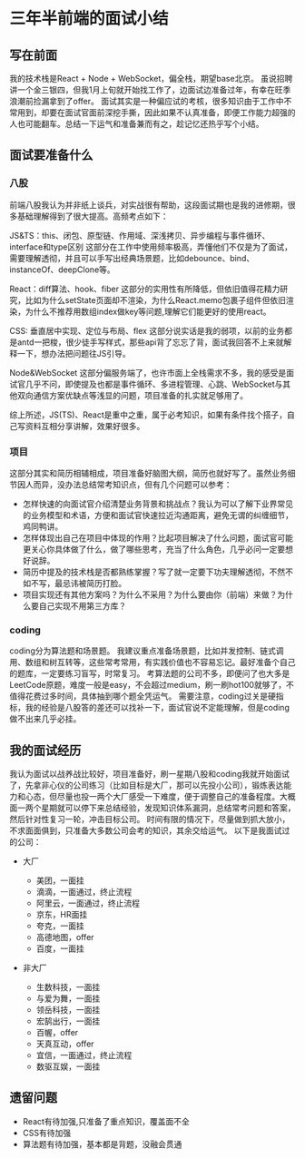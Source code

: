 # 三年半前端的面试小结

## 写在前面

我的技术栈是React + Node + WebSocket，偏全栈，期望base北京。
虽说招聘讲一个金三银四，但我1月上旬就开始找工作了，边面试边准备过年，有幸在旺季浪潮前捡漏拿到了offer。
面试其实是一种偏应试的考核，很多知识由于工作中不常用到，却要在面试官面前深挖手撕，因此如果不认真准备，即便工作能力超强的人也可能翻车。总结一下运气和准备兼而有之，趁记忆还热乎写个小结。

## 面试要准备什么

### 八股

前端八股我认为并非纸上谈兵，对实战很有帮助，这段面试期也是我的进修期，很多基础理解得到了很大提高。高频考点如下：

JS&TS：this、闭包、原型链、作用域、深浅拷贝、异步编程与事件循环、interface和type区别
这部分在工作中使用频率极高，弄懂他们不仅是为了面试，需要理解透彻，并且可以手写出经典场景题，比如debounce、bind、instanceOf、deepClone等。

React：diff算法、hook、fiber
这部分的实用性有所降低，但依旧值得花精力研究，比如为什么setState页面却不渲染，为什么React.memo包裹子组件但依旧渲染，为什么不推荐用数组index做key等问题,理解它们能更好的使用react。

CSS: 垂直居中实现、定位与布局、flex
这部分说实话是我的弱项，以前的业务都是antd一把梭，很少徒手写样式，那些api背了忘忘了背，面试我回答不上来就解释一下，想办法把问题往JS引导。

Node&WebSocket
这部分偏服务端了，也许市面上全栈需求不多，我的感受是面试官几乎不问，即使提及也都是事件循环、多进程管理、心跳、WebSocket与其他双向通信方案优缺点等浅显的问题，项目准备的扎实就足够用了。

综上所述，JS(TS)、React是重中之重，属于必考知识，如果有条件找个搭子，自己写资料互相分享讲解，效果好很多。

### 项目

这部分其实和简历相辅相成，项目准备好脑图大纲，简历也就好写了。虽然业务细节因人而异，没办法总结常考知识点，但有几个问题可以参考：

- 怎样快速的向面试官介绍清楚业务背景和挑战点？我认为可以了解下业界常见的业务模型和术语，方便和面试官快速拉近沟通距离，避免无谓的纠缠细节，鸡同鸭讲。
- 怎样体现出自己在项目中体现的作用？比起项目解决了什么问题，面试官可能更关心你具体做了什么，做了哪些思考，充当了什么角色，几乎必问一定要想好说辞。
- 简历中提及的技术栈是否都熟练掌握？写了就一定要下功夫理解透彻，不然不如不写，最忌讳被简历打脸。
- 项目实现还有其他方案吗？为什么不采用？为什么要由你（前端）来做？为什么要自己实现不用第三方库？

### coding

coding分为算法题和场景题。
我建议重点准备场景题，比如并发控制、链式调用、数组和树互转等，这些常考常用，有实践价值也不容易忘记。最好准备个自己的题库，一定要练习盲写，时常复习。
考算法题的公司不多，即便问了也大多是LeetCode原题，难度一般是easy，不会超过medium，刷一刷hot100就够了，不值得花费过多时间，具体抽到哪个题全凭运气。
需要注意，coding过关是硬指标，我的经验是八股答的差还可以找补一下，面试官说不定能理解，但是coding做不出来几乎必挂。

## 我的面试经历

我认为面试以战养战比较好，项目准备好，刷一星期八股和coding我就开始面试了，先拿非心仪的公司练习（比如目标是大厂，那可以先投小公司），锻炼表达能力和心态，但尽量也投一两个大厂感受一下难度，便于调整自己的准备程度。大概面一两个星期就可以停下来总结经验，发现知识体系漏洞，总结常考问题和答案，然后针对性复习一轮，冲击目标公司。
时间有限的情况下，尽量做到抓大放小，不求面面俱到，只准备大多数公司会考的知识，其余交给运气。
以下是我面试过的公司：

- 大厂

  - 美团，一面挂
  - 滴滴，一面通过，终止流程
  - 阿里云，一面通过，终止流程
  - 京东，HR面挂
  - 夸克，一面挂
  - 高德地图，offer
  - 百度，一面挂

- 非大厂
  - 生数科技，一面挂
  - 与爱为舞，一面挂
  - 领岳科技，一面挂
  - 宏鹄出行，一面挂
  - 百幄，offer
  - 天真互动，offer
  - 宜信，一面通过，终止流程
  - 数驱互娱，一面挂

## 遗留问题

- React有待加强,只准备了重点知识，覆盖面不全
- CSS有待加强
- 算法题有待加强，基本都是背题，没融会贯通
